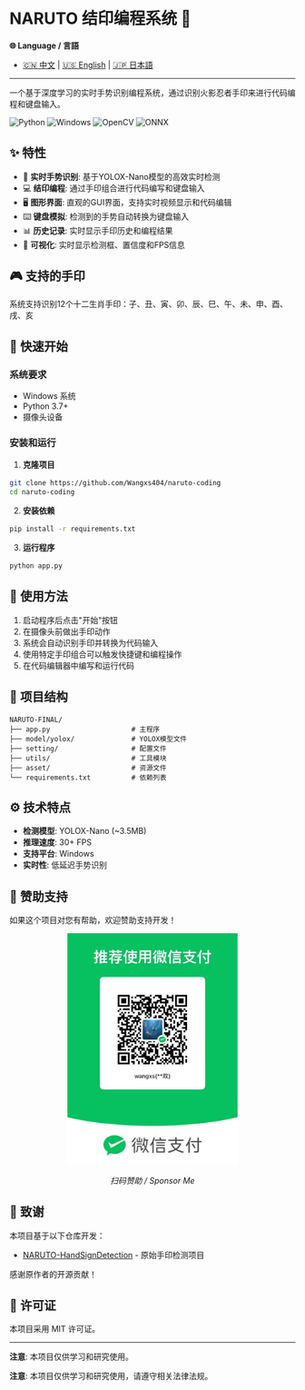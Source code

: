 # NARUTO 结印编程系统 🥷

<!-- Language Switch -->
**🌐 Language / 言語**
- [🇨🇳 中文](README.md) | [🇺🇸 English](README_EN.md) | [🇯🇵 日本語](README_JP.md)

---

一个基于深度学习的实时手势识别编程系统，通过识别火影忍者手印来进行代码编程和键盘输入。

![Python](https://img.shields.io/badge/Python-3.7+-blue.svg)
![Windows](https://img.shields.io/badge/Platform-Windows-blue.svg)
![OpenCV](https://img.shields.io/badge/OpenCV-4.0+-green.svg)
![ONNX](https://img.shields.io/badge/ONNX-Runtime-orange.svg)

## ✨ 特性

- 🎯 **实时手势识别**: 基于YOLOX-Nano模型的高效实时检测
- 💻 **结印编程**: 通过手印组合进行代码编写和键盘输入
- 🖥️ **图形界面**: 直观的GUI界面，支持实时视频显示和代码编辑
- ⌨️ **键盘模拟**: 检测到的手势自动转换为键盘输入
- 📊 **历史记录**: 实时显示手印历史和编程结果
- 🎨 **可视化**: 实时显示检测框、置信度和FPS信息

## 🎮 支持的手印

系统支持识别12个十二生肖手印：子、丑、寅、卯、辰、巳、午、未、申、酉、戌、亥

## 🚀 快速开始

### 系统要求

- Windows 系统
- Python 3.7+
- 摄像头设备

### 安装和运行

1. **克隆项目**

```bash
git clone https://github.com/Wangxs404/naruto-coding
cd naruto-coding
```

2. **安装依赖**

```bash
pip install -r requirements.txt
```

3. **运行程序**

```bash
python app.py
```

## 🎯 使用方法

1. 启动程序后点击"开始"按钮
2. 在摄像头前做出手印动作
3. 系统会自动识别手印并转换为代码输入
4. 使用特定手印组合可以触发快捷键和编程操作
5. 在代码编辑器中编写和运行代码

## 📁 项目结构

```
NARUTO-FINAL/
├── app.py                    # 主程序
├── model/yolox/              # YOLOX模型文件
├── setting/                  # 配置文件
├── utils/                    # 工具模块
├── asset/                    # 资源文件
└── requirements.txt          # 依赖列表
```

## ⚙️ 技术特点

- **检测模型**: YOLOX-Nano (~3.5MB)
- **推理速度**: 30+ FPS
- **支持平台**: Windows
- **实时性**: 低延迟手势识别

## 💖 赞助支持

如果这个项目对您有帮助，欢迎赞助支持开发！

<div align="center">
  <img src="asset/sponsor.jpg" alt="赞助二维码" width="300">
  <p><em>扫码赞助 / Sponsor Me</em></p>
</div>

## 🙏 致谢

本项目基于以下仓库开发：

- [NARUTO-HandSignDetection](https://github.com/Kazuhito00/NARUTO-HandSignDetection/tree/main) - 原始手印检测项目

感谢原作者的开源贡献！

## 📄 许可证

本项目采用 MIT 许可证。

---

**注意**: 本项目仅供学习和研究使用。

**注意**: 本项目仅供学习和研究使用，请遵守相关法律法规。
